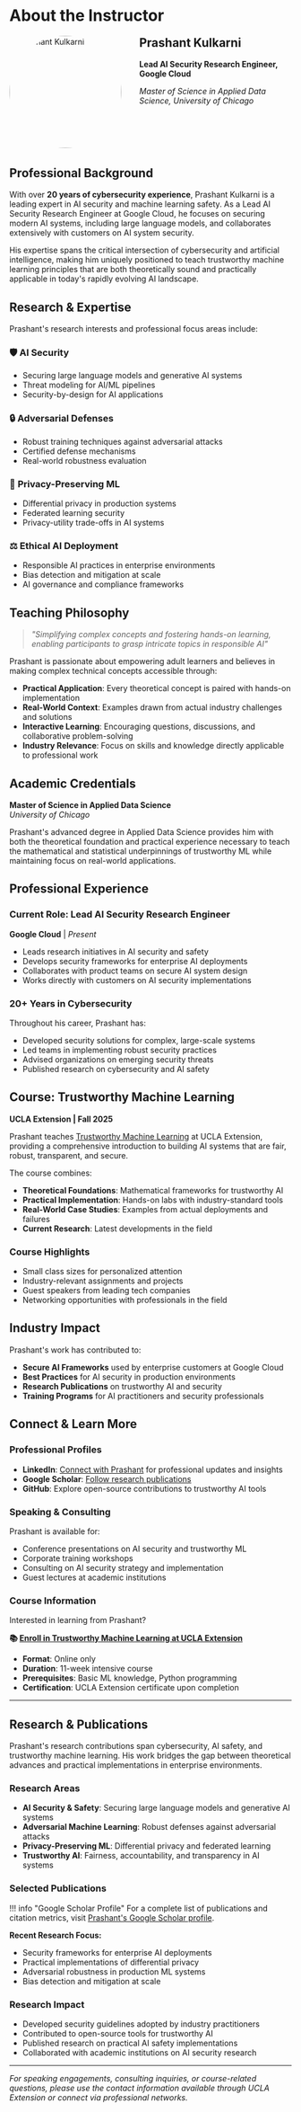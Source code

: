 # About the Instructor

<div style="display: flex; align-items: flex-start; gap: 2rem; margin-bottom: 2rem;">
  <img src="https://www.uclaextension.edu/sites/default/files/styles/circular_crop_200_x_200/public/2025-06/T031780_Prashant_Kulkarni.jpg" alt="Prashant Kulkarni" style="width: 200px; height: 200px; border-radius: 50%; object-fit: cover; flex-shrink: 0;">
  <div>
    <h2 style="margin-top: 0;">Prashant Kulkarni</h2>
    <p><strong>Lead AI Security Research Engineer, Google Cloud</strong></p>
    <p><em>Master of Science in Applied Data Science, University of Chicago</em></p>
  </div>
</div>

## Professional Background

With over **20 years of cybersecurity experience**, Prashant Kulkarni is a leading expert in AI security and machine learning safety. As a Lead AI Security Research Engineer at Google Cloud, he focuses on securing modern AI systems, including large language models, and collaborates extensively with customers on AI system security.

His expertise spans the critical intersection of cybersecurity and artificial intelligence, making him uniquely positioned to teach trustworthy machine learning principles that are both theoretically sound and practically applicable in today's rapidly evolving AI landscape.

## Research & Expertise

Prashant's research interests and professional focus areas include:

### 🛡️ **AI Security**
- Securing large language models and generative AI systems
- Threat modeling for AI/ML pipelines
- Security-by-design for AI applications

### 🔒 **Adversarial Defenses**
- Robust training techniques against adversarial attacks
- Certified defense mechanisms
- Real-world robustness evaluation

### 🔐 **Privacy-Preserving ML**
- Differential privacy in production systems
- Federated learning security
- Privacy-utility trade-offs in AI systems

### ⚖️ **Ethical AI Deployment**
- Responsible AI practices in enterprise environments
- Bias detection and mitigation at scale
- AI governance and compliance frameworks

## Teaching Philosophy

> *"Simplifying complex concepts and fostering hands-on learning, enabling participants to grasp intricate topics in responsible AI"*

Prashant is passionate about empowering adult learners and believes in making complex technical concepts accessible through:

- **Practical Application**: Every theoretical concept is paired with hands-on implementation
- **Real-World Context**: Examples drawn from actual industry challenges and solutions
- **Interactive Learning**: Encouraging questions, discussions, and collaborative problem-solving
- **Industry Relevance**: Focus on skills and knowledge directly applicable to professional work

## Academic Credentials

**Master of Science in Applied Data Science**  
*University of Chicago*

Prashant's advanced degree in Applied Data Science provides him with both the theoretical foundation and practical experience necessary to teach the mathematical and statistical underpinnings of trustworthy ML while maintaining focus on real-world applications.

## Professional Experience

### Current Role: Lead AI Security Research Engineer
**Google Cloud** | *Present*

- Leads research initiatives in AI security and safety
- Develops security frameworks for enterprise AI deployments
- Collaborates with product teams on secure AI system design
- Works directly with customers on AI security implementations

### 20+ Years in Cybersecurity
Throughout his career, Prashant has:

- Developed security solutions for complex, large-scale systems
- Led teams in implementing robust security practices
- Advised organizations on emerging security threats
- Published research on cybersecurity and AI safety

## Course: Trustworthy Machine Learning

**UCLA Extension | Fall 2025**

Prashant teaches [Trustworthy Machine Learning](https://www.uclaextension.edu/computer-science/machine-learning-ai/course/trustworthy-machine-learning-com-sci-x-45044#:~:text=This%20course%20provides%20a%20comprehensive,theoretical%20understanding%20and%20practical%20implementation%E2%80%A6) at UCLA Extension, providing a comprehensive introduction to building AI systems that are fair, robust, transparent, and secure.

The course combines:
- **Theoretical Foundations**: Mathematical frameworks for trustworthy AI
- **Practical Implementation**: Hands-on labs with industry-standard tools
- **Real-World Case Studies**: Examples from actual deployments and failures
- **Current Research**: Latest developments in the field

### Course Highlights
- Small class sizes for personalized attention
- Industry-relevant assignments and projects
- Guest speakers from leading tech companies
- Networking opportunities with professionals in the field

## Industry Impact

Prashant's work has contributed to:

- **Secure AI Frameworks** used by enterprise customers at Google Cloud
- **Best Practices** for AI security in production environments  
- **Research Publications** on trustworthy AI and security
- **Training Programs** for AI practitioners and security professionals

## Connect & Learn More

### Professional Profiles
- **LinkedIn**: [Connect with Prashant](https://www.linkedin.com/in/prashantkulkarni2) for professional updates and insights
- **Google Scholar**: [Follow research publications](https://scholar.google.com/citations?user=NSJrnFwAAAAJ&hl=en&oi=sra)
- **GitHub**: Explore open-source contributions to trustworthy AI tools

### Speaking & Consulting
Prashant is available for:
- Conference presentations on AI security and trustworthy ML
- Corporate training workshops
- Consulting on AI security strategy and implementation
- Guest lectures at academic institutions

### Course Information
Interested in learning from Prashant? 

**📚 [Enroll in Trustworthy Machine Learning at UCLA Extension](https://www.uclaextension.edu/computer-science/machine-learning-ai/course/trustworthy-machine-learning-com-sci-x-45044#:~:text=This%20course%20provides%20a%20comprehensive,theoretical%20understanding%20and%20practical%20implementation%E2%80%A6)**

- **Format**: Online only
- **Duration**: 11-week intensive course
- **Prerequisites**: Basic ML knowledge, Python programming
- **Certification**: UCLA Extension certificate upon completion

---

## Research & Publications

Prashant's research contributions span cybersecurity, AI safety, and trustworthy machine learning. His work bridges the gap between theoretical advances and practical implementations in enterprise environments.

### Research Areas
- **AI Security & Safety**: Securing large language models and generative AI systems
- **Adversarial Machine Learning**: Robust defenses against adversarial attacks
- **Privacy-Preserving ML**: Differential privacy and federated learning
- **Trustworthy AI**: Fairness, accountability, and transparency in AI systems

### Selected Publications

!!! info "Google Scholar Profile"
    For a complete list of publications and citation metrics, visit [Prashant's Google Scholar profile](https://scholar.google.com/citations?user=NSJrnFwAAAAJ&hl=en&oi=sra).

**Recent Research Focus:**
- Security frameworks for enterprise AI deployments
- Practical implementations of differential privacy
- Adversarial robustness in production ML systems
- Bias detection and mitigation at scale

### Research Impact
- Developed security guidelines adopted by industry practitioners
- Contributed to open-source tools for trustworthy AI
- Published research on practical AI safety implementations
- Collaborated with academic institutions on AI security research

---

*For speaking engagements, consulting inquiries, or course-related questions, please use the contact information available through UCLA Extension or connect via professional networks.*
